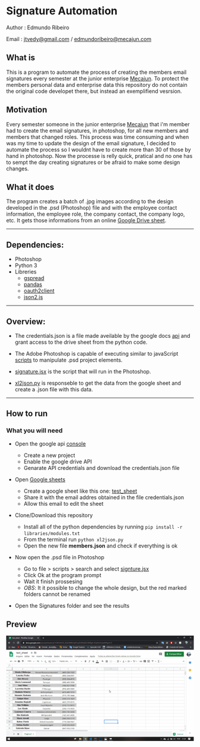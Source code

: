 # Signature Automation
Author : Edmundo Ribeiro 

Email : jtvedy@gmail.com / edmundoribeiro@mecajun.com

## What is
This is a program to automate the process of creating the members email signatures every semester
at the junior enterprise [Mecajun](https://www.mecajun.com/). To protect the members personal data and enterprise data this repository do not contain the original code developet there, but instead an exemplifiend vesrsion. 

## Motivation
Every semester someone in the junior enterprise [Mecajun](https://www.mecajun.com/) that i'm member had to create the email signatures, in photoshop, for all new members and members that changed roles. This process was time consuming and when was my time to update the design of the email signature, I decided to automate the process so I wouldnt have to create more than 30 of those by hand in photoshop. Now the processe is relly quick, pratical and no one has to sempt the day creating signatures or be afraid to make some design changes. 


## What it does
The program creates a batch of .jpg images according to the design developed in the .psd (Photoshop) file and with the employee contact information, the employee role, the company contact, the company logo, etc. It gets those informations from an online [Google Drive sheet](https://docs.google.com/spreadsheets).

---

## Dependencies:
- Photoshop
- Python 3
- Libreries
  - [gspread](https://gspread.readthedocs.io/en/latest/)
  - [pandas](https://pandas.pydata.org/)
  - [oauth2client](https://oauth2client.readthedocs.io/en/latest/)
  - [json2.js](https://gist.github.com/atheken/654510)

---

## Overview:

- The credentials.json is a file made aveilable by the google docs [api](https://developers.google.com/drive) and grant access to the drive sheet from the python code.

- The Adobe Photoshop is capable of executing similar to javaScript [scripts](https://www.adobe.com/content/dam/acom/en/devnet/photoshop/scripting/photoshop-cc-scripting-guide.pdf) to manipulate .psd project elements.

- [signature.jsx](/signature.jsx) is the script that will run in the Photoshop.

- [xl2json.py](/xl2json.py) is responseble to get the data from the google sheet and create a .json file with this data.
---

## How to run

### What you will need

- Open the google api [console]() 
  - Create a new project
  - Enable the google drive API
  - Genarate API credentials and download the credentials.json file
  
- Open [Google sheets](https://docs.google.com/spreadsheets)
  - Create a google sheet like this one: [test_sheet](https://docs.google.com/spreadsheets/d/1DkVr452G_8Q2AWkOqfTvq3UKfVj45O409gA-fUpfmOs/edit?usp=sharing)
  - Share it with the email addres obtained in the file credentials.json
  - Allow this email to edit the sheet

- Clone/Download this repository
  - Install all of the python dependencies by running `pip install -r libraries/modules.txt `
  - From the terminal run `python xl2json.py`
  - Open the new file __members.json__ and check if everything is ok

- Now open the .psd file in Photoshop 
  - Go to file > scripts > search and select [signture.jsx](/signture.jsx)
  - Click Ok at the program prompt
  - Wait it finish prossesing 
  - _OBS_: It it possible to change the whole design, but the red marked folders cannot be renamed

- Open the Signatures folder and see the results

## Preview
![](Img/preview.gif)


